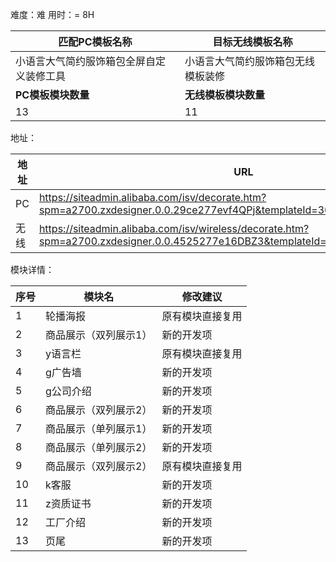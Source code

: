 难度：难          用时：= 8H

| 匹配PC模板名称                           | 目标无线模板名称                   |
| ---------------------------------------- | ---------------------------------- |
| 小语言大气简约服饰箱包全屏自定义装修工具 | 小语言大气简约服饰箱包无线模板装修 |
| **PC模板模块数量**                       | **无线模板模块数量**               |
| 13                                       | 11                                 |



地址：

| 地址 | URL                                                          |
| ---- | ------------------------------------------------------------ |
| PC   | https://siteadmin.alibaba.com/isv/decorate.htm?spm=a2700.zxdesigner.0.0.29ce277evf4QPj&templateId=3601&templateVersion=1 |
| 无线 | https://siteadmin.alibaba.com/isv/wireless/decorate.htm?spm=a2700.zxdesigner.0.0.4525277e16DBZ3&templateId=4398&templateVersion=1 |



模块详情：

| 序号 | 模块名                | 修改建议         |
| ---- | --------------------- | ---------------- |
| 1    | 轮播海报              | 原有模块直接复用 |
| 2    | 商品展示（双列展示1） | 新的开发项       |
| 3    | y语言栏               | 原有模块直接复用 |
| 4    | g广告墙               | 新的开发项       |
| 5    | g公司介绍             | 新的开发项       |
| 6    | 商品展示（双列展示2） | 新的开发项       |
| 7    | 商品展示（单列展示1） | 新的开发项       |
| 8    | 商品展示（单列展示2） | 新的开发项       |
| 9    | 商品展示（双列展示2） | 原有模块直接复用 |
| 10   | k客服                 | 新的开发项       |
| 11   | z资质证书             | 新的开发项       |
| 12   | 工厂介绍              | 新的开发项       |
| 13   | 页尾                  | 新的开发项       |

